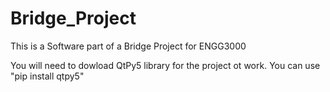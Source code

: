 # Bridge_Project
This is a Software part of a Bridge Project for ENGG3000

You will need to dowload QtPy5 library for the project ot work. You can use "pip install qtpy5"
